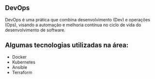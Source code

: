 ## DevOps

DevOps é uma prática que combina desenvolvimento (Dev) e operações (Ops), visando a automação e melhoria contínua no ciclo de vida do desenvolvimento de software.

## Algumas tecnologias utilizadas na área:

-   Docker
-   Kubernetes
-   Ansible
-   Terraform
